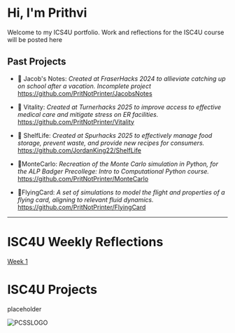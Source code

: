# Hi, I'm Prithvi
Welcome to my ICS4U portfolio. Work and reflections for the ISC4U course will be posted here

## Past Projects
- 🔧 Jacob's Notes: *Created at FraserHacks 2024 to allieviate catching up on school after a vacation. Incomplete project*
https://github.com/PritNotPrinter/JacobsNotes
  
- 🔧 Vitality: *Created at Turnerhacks 2025 to improve access to effective medical care and mitigate stress on ER facilities.*
https://github.com/PritNotPrinter/Vitality
  
- 🔧 ShelfLife: *Created at Spurhacks 2025 to effectively manage food storage, prevent waste, and provide new recipes for consumers.*
https://github.com/JordanKing22/ShelfLife
  
- 🔧MonteCarlo: *Recreation of the Monte Carlo simulation in Python, for the ALP Badger Precollege: Intro to Computational Python course.*
https://github.com/PritNotPrinter/MonteCarlo
  
- 🔧FlyingCard: *A set of simulations to model the flight and properties of a flying card, aligning to relevant fluid dynamics.* 
https://github.com/PritNotPrinter/FlyingCard

---
# ISC4U Weekly Reflections
  [Week 1](/posts/first_reflection.md)

# ISC4U Projects

  placeholder








![PCSSLOGO](.assets/temppcss.jpg)
